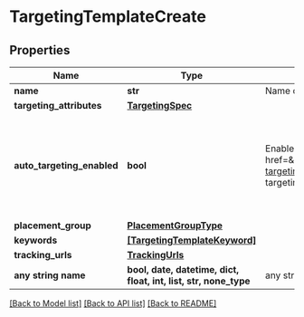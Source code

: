 # TargetingTemplateCreate


## Properties
Name | Type | Description | Notes
------------ | ------------- | ------------- | -------------
**name** | **str** | Name of targeting template. | 
**targeting_attributes** | [**TargetingSpec**](TargetingSpec.md) |  | 
**auto_targeting_enabled** | **bool** | Enable auto-targeting for ad group. Also known as &lt;a href&#x3D;\&quot;https://help.pinterest.com/en/business/article/expanded-targeting\&quot; target&#x3D;\&quot;_blank\&quot;&gt;\&quot;expanded targeting\&quot;&lt;/a&gt;. | [optional]  if omitted the server will use the default value of True
**placement_group** | [**PlacementGroupType**](PlacementGroupType.md) |  | [optional] 
**keywords** | [**[TargetingTemplateKeyword]**](TargetingTemplateKeyword.md) |  | [optional] 
**tracking_urls** | [**TrackingUrls**](TrackingUrls.md) |  | [optional] 
**any string name** | **bool, date, datetime, dict, float, int, list, str, none_type** | any string name can be used but the value must be the correct type | [optional]

[[Back to Model list]](../README.md#documentation-for-models) [[Back to API list]](../README.md#documentation-for-api-endpoints) [[Back to README]](../README.md)



